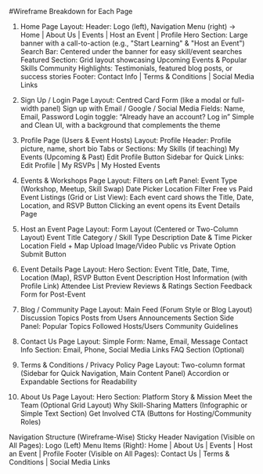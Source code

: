 #Wireframe Breakdown for Each Page

1. Home Page
   Layout:
   Header: Logo (left), Navigation Menu (right) → Home | About Us | Events | Host an Event | Profile
   Hero Section: Large banner with a call-to-action (e.g., "Start Learning" & "Host an Event")
   Search Bar: Centered under the banner for easy skill/event searches
   Featured Section: Grid layout showcasing Upcoming Events & Popular Skills
   Community Highlights: Testimonials, featured blog posts, or success stories
   Footer: Contact Info | Terms & Conditions | Social Media Links

2. Sign Up / Login Page
   Layout:
   Centred Card Form (like a modal or full-width panel)
   Sign up with Email / Google / Social Media
   Fields: Name, Email, Password
   Login toggle: “Already have an account? Log in”
   Simple and Clean UI, with a background that complements the theme

3. Profile Page (Users & Event Hosts)
   Layout:
   Profile Header: Profile picture, name, short bio
   Tabs or Sections:
   My Skills (if teaching)
   My Events (Upcoming & Past)
   Edit Profile Button
   Sidebar for Quick Links:
   Edit Profile | My RSVPs | My Hosted Events

4. Events & Workshops Page
   Layout:
   Filters on Left Panel:
   Event Type (Workshop, Meetup, Skill Swap)
   Date Picker
   Location Filter
   Free vs Paid
   Event Listings (Grid or List View):
   Each event card shows the Title, Date, Location, and RSVP Button
   Clicking an event opens its Event Details Page

5. Host an Event Page
   Layout:
   Form Layout (Centered or Two-Column Layout)
   Event Title
   Category / Skill Type
   Description
   Date & Time Picker
   Location Field + Map
   Upload Image/Video
   Public vs Private Option
   Submit Button

6. Event Details Page
   Layout:
   Hero Section: Event Title, Date, Time, Location (Map), RSVP Button
   Event Description
   Host Information (with Profile Link)
   Attendee List Preview
   Reviews & Ratings Section
   Feedback Form for Post-Event

7. Blog / Community Page
   Layout:
   Main Feed (Forum Style or Blog Layout)
   Discussion Topics
   Posts from Users
   Announcements Section
   Side Panel:
   Popular Topics
   Followed Hosts/Users
   Community Guidelines

8. Contact Us Page
   Layout:
   Simple Form: Name, Email, Message
   Contact Info Section: Email, Phone, Social Media Links
   FAQ Section (Optional)

9. Terms & Conditions / Privacy Policy Page
   Layout:
   Two-column format (Sidebar for Quick Navigation, Main Content Panel)
   Accordion or Expandable Sections for Readability

10. About Us Page
    Layout:
    Hero Section: Platform Story & Mission
    Meet the Team (Optional Grid Layout)
    Why Skill-Sharing Matters (Infographic or Simple Text Section)
    Get Involved CTA (Buttons for Hosting/Community Roles)

Navigation Structure (Wireframe-Wise)
Sticky Header Navigation (Visible on All Pages):
Logo (Left)
Menu Items (Right): Home | About Us | Events | Host an Event | Profile
Footer (Visible on All Pages):
Contact Us | Terms & Conditions | Social Media Links
